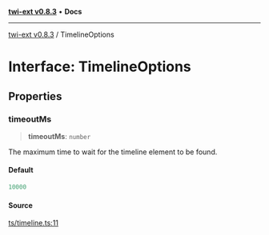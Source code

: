 [**twi-ext v0.8.3**](../README.md) • **Docs**

***

[twi-ext v0.8.3](../README.md) / TimelineOptions

# Interface: TimelineOptions

## Properties

### timeoutMs

> **timeoutMs**: `number`

The maximum time to wait for the timeline element to be found.

#### Default

```ts
10000
```

#### Source

[ts/timeline.ts:11](https://github.com/Robot-Inventor/twi-ext/blob/70885b4f618ef039b34297a45fdc6f48332d67ba/src/ts/timeline.ts#L11)
